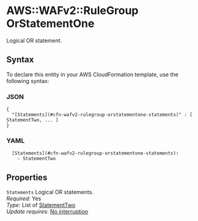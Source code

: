 # AWS::WAFv2::RuleGroup OrStatementOne<a name="aws-properties-wafv2-rulegroup-orstatementone"></a>

Logical OR statement\.

## Syntax<a name="aws-properties-wafv2-rulegroup-orstatementone-syntax"></a>

To declare this entity in your AWS CloudFormation template, use the following syntax:

### JSON<a name="aws-properties-wafv2-rulegroup-orstatementone-syntax.json"></a>

```
{
  "[Statements](#cfn-wafv2-rulegroup-orstatementone-statements)" : [ StatementTwo, ... ]
}
```

### YAML<a name="aws-properties-wafv2-rulegroup-orstatementone-syntax.yaml"></a>

```
  [Statements](#cfn-wafv2-rulegroup-orstatementone-statements): 
    - StatementTwo
```

## Properties<a name="aws-properties-wafv2-rulegroup-orstatementone-properties"></a>

`Statements`  <a name="cfn-wafv2-rulegroup-orstatementone-statements"></a>
Logical OR statements\.  
*Required*: Yes  
*Type*: List of [StatementTwo](aws-properties-wafv2-rulegroup-statementtwo.md)  
*Update requires*: [No interruption](https://docs.aws.amazon.com/AWSCloudFormation/latest/UserGuide/using-cfn-updating-stacks-update-behaviors.html#update-no-interrupt)